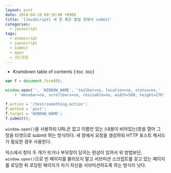 ```yaml
---
layout: post
date: 2014-04-10 09:19:00 +0900
title: '[JavaScript] 새 창 혹은 팝업 창에서 submit'
categories:
  - javascript
tags:
  - ecmascript
  - javascript
  - submit
  - open
  - 코드모음
---
```


* Kramdown table of contents
{:toc .toc}

```js
var f = document.form(0);

window.open('', 'WINDOW_NAME', 'toolbar=no, location=no, status=no,'
    + 'menubar=no, scrollbars=no, resizable=no, width=500, height=270');

f.action = '/test/something.action';
f.method = 'post';
f.target = 'WINDOW_NAME';
f.submit();
```

`window.open()`을 사용하되 URL은 없고 이름만 있는 (내용이 비어있는)창을 열어 그 창을 타겟으로 submit 하는 방식이다. 새 창에서 요청을 생성하되 HTTP 포스트 메서드가 필요한 경우 사용한다.

익스에서 창이 두 개가 뜨거나 부모창이 닫히는 현상이 있어서 위 방법보단, `window.open()`으로 빈 페이지를 불러오지 말고 서브미션 스크립트를 갖고 있는 페이지를 로딩한 뒤 로딩된 페이지가 자기 자신을 서브미션하도록 하는 방식이 낫다.

